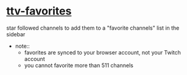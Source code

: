 # [ttv-favorites]()

star followed channels to add them to a "favorite channels" list in the sidebar

<!-- TODO put a gif here -->

- note::
	- favorites are synced to your browser account, not your Twitch account
	- you cannot favorite more than 511 channels
